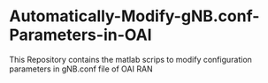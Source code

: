 # Automatically-Modify-gNB.conf-Parameters-in-OAI
This Repository contains the matlab scrips to modify configuration parameters in gNB.conf file of OAI RAN

